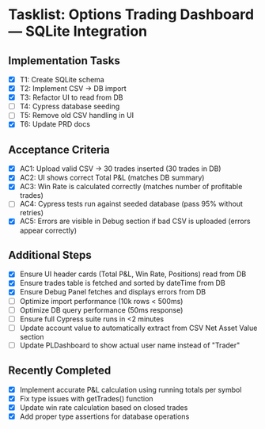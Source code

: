 # Tasklist: Options Trading Dashboard — SQLite Integration

## Implementation Tasks

- [x] T1: Create SQLite schema
- [x] T2: Implement CSV → DB import
- [x] T3: Refactor UI to read from DB
- [ ] T4: Cypress database seeding
- [ ] T5: Remove old CSV handling in UI
- [x] T6: Update PRD docs

## Acceptance Criteria

- [x] AC1: Upload valid CSV → 30 trades inserted (30 trades in DB)
- [x] AC2: UI shows correct Total P&L (matches DB summary)
- [x] AC3: Win Rate is calculated correctly (matches number of profitable trades)
- [ ] AC4: Cypress tests run against seeded database (pass 95% without retries)
- [x] AC5: Errors are visible in Debug section if bad CSV is uploaded (errors appear correctly)

## Additional Steps

- [x] Ensure UI header cards (Total P&L, Win Rate, Positions) read from DB
- [x] Ensure trades table is fetched and sorted by dateTime from DB
- [x] Ensure Debug Panel fetches and displays errors from DB
- [ ] Optimize import performance (10k rows < 500ms)
- [ ] Optimize DB query performance (50ms response)
- [ ] Ensure full Cypress suite runs in <2 minutes
- [ ] Update account value to automatically extract from CSV Net Asset Value section
- [ ] Update PLDashboard to show actual user name instead of "Trader"

## Recently Completed

- [x] Implement accurate P&L calculation using running totals per symbol
- [x] Fix type issues with getTrades() function
- [x] Update win rate calculation based on closed trades
- [x] Add proper type assertions for database operations 